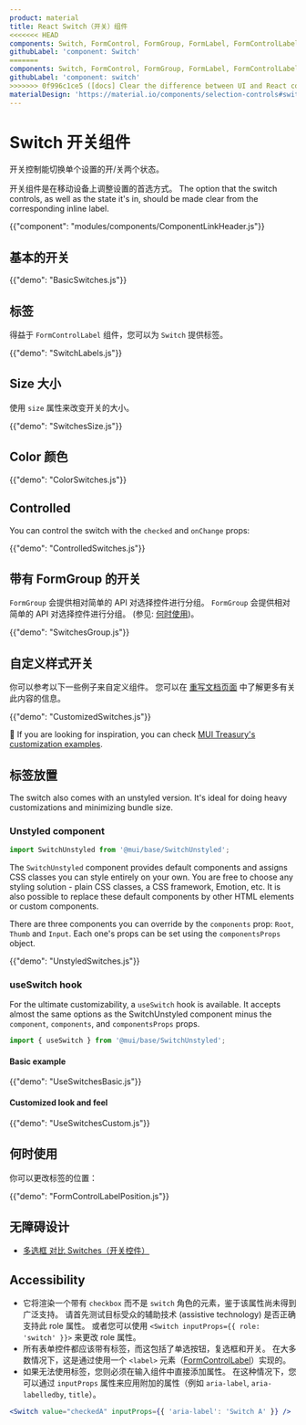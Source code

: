 ```yaml
---
product: material
title: React Switch（开关）组件
<<<<<<< HEAD
components: Switch, FormControl, FormGroup, FormLabel, FormControlLabel
githubLabel: 'component: Switch'
=======
components: Switch, FormControl, FormGroup, FormLabel, FormControlLabel, SwitchUnstyled
githubLabel: 'component: switch'
>>>>>>> 0f996c1ce5 ([docs] Clear the difference between UI and React components)
materialDesign: 'https://material.io/components/selection-controls#switches'
---
```


# Switch 开关组件

<p class="description">开关控制能切换单个设置的开/关两个状态。</p>

开关组件是在移动设备上调整设置的首选方式。 The option that the switch controls, as well as the state it's in, should be made clear from the corresponding inline label.

{{"component": "modules/components/ComponentLinkHeader.js"}}

## 基本的开关

{{"demo": "BasicSwitches.js"}}

## 标签

得益于 `FormControlLabel` 组件，您可以为 `Switch` 提供标签。

{{"demo": "SwitchLabels.js"}}

## Size 大小

使用 `size` 属性来改变开关的大小。

{{"demo": "SwitchesSize.js"}}

## Color 颜色

{{"demo": "ColorSwitches.js"}}

## Controlled

You can control the switch with the `checked` and `onChange` props:

{{"demo": "ControlledSwitches.js"}}

## 带有 FormGroup 的开关

`FormGroup` 会提供相对简单的 API 对选择控件进行分组。 `FormGroup` 会提供相对简单的 API 对选择控件进行分组。 (参见: [何时使用](#when-to-use))。

{{"demo": "SwitchesGroup.js"}}

## 自定义样式开关

你可以参考以下一些例子来自定义组件。 您可以在 [重写文档页面](/material/customization/how-to-customize/) 中了解更多有关此内容的信息。

{{"demo": "CustomizedSwitches.js"}}

🎨 If you are looking for inspiration, you can check [MUI Treasury's customization examples](https://mui-treasury.com/styles/switch/).

## 标签放置

The switch also comes with an unstyled version. It's ideal for doing heavy customizations and minimizing bundle size.

### Unstyled component

```jsx
import SwitchUnstyled from '@mui/base/SwitchUnstyled';
```

The `SwitchUnstyled` component provides default components and assigns CSS classes you can style entirely on your own. You are free to choose any styling solution - plain CSS classes, a CSS framework, Emotion, etc. It is also possible to replace these default components by other HTML elements or custom components.

There are three components you can override by the `components` prop: `Root`, `Thumb` and `Input`. Each one's props can be set using the `componentsProps` object.

{{"demo": "UnstyledSwitches.js"}}

### useSwitch hook

For the ultimate customizability, a `useSwitch` hook is available. It accepts almost the same options as the SwitchUnstyled component minus the `component`, `components`, and `componentsProps` props.

```jsx
import { useSwitch } from '@mui/base/SwitchUnstyled';
```

#### Basic example

{{"demo": "UseSwitchesBasic.js"}}

#### Customized look and feel

{{"demo": "UseSwitchesCustom.js"}}

## 何时使用

你可以更改标签的位置：

{{"demo": "FormControlLabelPosition.js"}}

## 无障碍设计

- [多选框 对比 Switches（开关控件）](https://uxplanet.org/checkbox-vs-toggle-switch-7fc6e83f10b8)

## Accessibility

- 它将渲染一个带有 `checkbox` 而不是 `switch` 角色的元素，鉴于该属性尚未得到广泛支持。 请首先测试目标受众的辅助技术 (assistive technology) 是否正确支持此 role 属性。 或者您可以使用 `<Switch inputProps={{ role: 'switch' }}>` 来更改 role 属性。
- 所有表单控件都应该带有标签，而这包括了单选按钮，复选框和开关。 在大多数情况下，这是通过使用一个 `<label>` 元素（[FormControlLabel](/material/api/form-control-label/)）实现的。
- 如果无法使用标签，您则必须在输入组件中直接添加属性。 在这种情况下，您可以通过 `inputProps` 属性来应用附加的属性（例如 `aria-label`, `aria-labelledby`, `title`）。

```jsx
<Switch value="checkedA" inputProps={{ 'aria-label': 'Switch A' }} />
```
